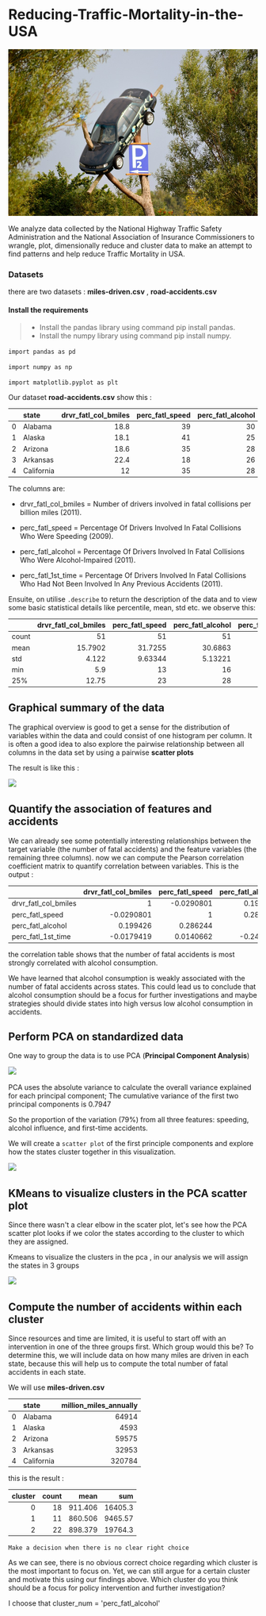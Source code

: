 # Reducing-Traffic-Mortality-in-the-USA

<img src="images/../Data/images/car-accident.jpg" >

We analyze data collected by the National Highway Traffic Safety Administration and the National Association of Insurance Commissioners to wrangle, plot, dimensionally reduce and cluster data to make an attempt to find patterns and help reduce Traffic Mortality in USA.

### Datasets

there are two datasets : **miles-driven.csv** , **road-accidents.csv**

#### Install the requirements

> - Install the pandas library using command pip install pandas.
> - Install the numpy library using command pip install numpy.

```import pandas as pd```

```import numpy as np```

```import matplotlib.pyplot as plt```

Our dataset **road-accidents.csv** show this :




|    | state      |   drvr_fatl_col_bmiles |   perc_fatl_speed |   perc_fatl_alcohol |   perc_fatl_1st_time |
|---:|:-----------|-----------------------:|------------------:|--------------------:|---------------------:|
|  0 | Alabama    |                   18.8 |                39 |                  30 |                   80 |
|  1 | Alaska     |                   18.1 |                41 |                  25 |                   94 |
|  2 | Arizona    |                   18.6 |                35 |                  28 |                   96 |
|  3 | Arkansas   |                   22.4 |                18 |                  26 |                   95 |
|  4 | California |                   12   |                35 |                  28 |                   89 |

The columns are:

* drvr_fatl_col_bmiles = Number of drivers involved in fatal collisions per billion miles (2011).

* perc_fatl_speed = Percentage Of Drivers Involved In Fatal Collisions Who Were Speeding (2009).

* perc_fatl_alcohol = Percentage Of Drivers Involved In Fatal Collisions Who Were Alcohol-Impaired (2011).

* perc_fatl_1st_time = Percentage Of Drivers Involved In Fatal Collisions Who Had Not Been Involved In Any Previous Accidents (2011).
  

Ensuite, on utilise ```.describe``` to return the description of the data and to view some basic statistical details like percentile, mean, std etc. we observe this:

|       |   drvr_fatl_col_bmiles |   perc_fatl_speed |   perc_fatl_alcohol |   perc_fatl_1st_time |
|:------|-----------------------:|------------------:|--------------------:|---------------------:|
| count |                51      |          51       |            51       |             51       |
| mean  |                15.7902 |          31.7255  |            30.6863  |             88.7255  |
| std   |                 4.122  |           9.63344 |             5.13221 |              6.96011 |
| min   |                 5.9    |          13       |            16       |             76       |
| 25%   |                12.75   |          23       |            28       |             83.5     |

## Graphical summary of the data

The graphical overview is good to get a sense for the distribution of variables within the data and could consist of one histogram per column. It is often a good idea to also explore the pairwise relationship between all columns in the data set by using a pairwise **scatter plots**

The result is like this :

<img src="images/../Data/images/téléchargement.png" >

## Quantify the association of features and accidents 
We can already see some potentially interesting relationships between the target variable (the number of fatal accidents) and the feature variables (the remaining three columns).
now we can compute the Pearson correlation coefficient matrix to quantify correlation between variables. This is the output :

|                      |   drvr_fatl_col_bmiles |   perc_fatl_speed |   perc_fatl_alcohol |   perc_fatl_1st_time |
|:---------------------|-----------------------:|------------------:|--------------------:|---------------------:|
| drvr_fatl_col_bmiles |              1         |        -0.0290801 |            0.199426 |           -0.0179419 |
| perc_fatl_speed      |             -0.0290801 |         1         |            0.286244 |            0.0140662 |
| perc_fatl_alcohol    |              0.199426  |         0.286244  |            1        |           -0.245455  |
| perc_fatl_1st_time   |             -0.0179419 |         0.0140662 |           -0.245455 |            1         |

<p>the correlation table shows that the number of fatal accidents is most strongly correlated with alcohol consumption.</p>
<p>We have learned that alcohol consumption is weakly associated with the number of fatal accidents across states. This could lead us to conclude that alcohol consumption should be a focus for further investigations and maybe strategies should divide states into high versus low alcohol consumption in accidents.</p>

##  Perform PCA on standardized data

One way to group the data is to use PCA (**Principal Component Analysis**)

<img src="images/../Data/images/pca.png" >

<p>PCA uses the absolute variance to calculate the overall variance explained for each principal component; The cumulative variance of the first two principal components is 0.7947</p>
<p>So the proportion of the variation (79%) from all three features: speeding, alcohol influence, and first-time accidents.</p>

We will create a ```scatter plot``` of the first principle components and explore how the states cluster together in this visualization.

<img src="images/../Data/images/scattr.png" >


##  KMeans to visualize clusters in the PCA scatter plot

<p>Since there wasn't a clear elbow in the scater plot, let's see how the PCA scatter plot looks if we color the states according to the cluster to which they are assigned.</p>

<p>Kmeans to visualize the clusters in the pca , in our analysis we will assign the states in 3 groups</p>

<img src="images/../Data/images/kmeans.png" >

##  Compute the number of accidents within each cluster

<p>Since resources and time are limited, it is useful to start off with an intervention in one of the three groups first. Which group would this be? To determine this, we will include data on how many miles are driven in each state, because this will help us to compute the total number of fatal accidents in each state.</p>

We will use **miles-driven.csv** 

|    | state      |   million_miles_annually |
|---:|:-----------|-------------------------:|
|  0 | Alabama    |                    64914 |
|  1 | Alaska     |                     4593 |
|  2 | Arizona    |                    59575 |
|  3 | Arkansas   |                    32953 |
|  4 | California |                   320784 |

<p>this is the result :</p>

|   cluster |   count |    mean |      sum |
|----------:|--------:|--------:|---------:|
|         0 |      18 | 911.406 | 16405.3  |
|         1 |      11 | 860.506 |  9465.57 |
|         2 |      22 | 898.379 | 19764.3  |

```Make a decision when there is no clear right choice```

<p>As we can see, there is no obvious correct choice regarding which cluster is the most important to focus on. Yet, we can still argue for a certain cluster and motivate this using our findings above. Which cluster do you think should be a focus for policy intervention and further investigation?</p>

I choose that cluster_num = 'perc_fatl_alcohol'







